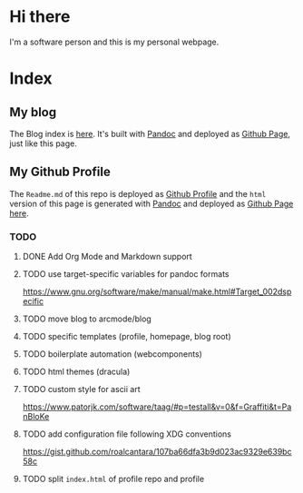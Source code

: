 # Hi there

I'm a software person and this is my personal webpage.

# Index

## My blog

The Blog index is
[here](https://arcmode.github.io/dist/blog/index.html). It's built with
[Pandoc](https://pandoc.org/) and deployed as [Github
Page](https://pages.github.com/), just like this page.

## My Github Profile

The `Readme.md` of this repo is deployed as [Github
Profile](https://docs.github.com/en/github/setting-up-and-managing-your-github-profile/about-your-profile)
and the `html` version of this page is generated with
[Pandoc](https://pandoc.org/) and deployed as [Github
Page](https://pages.github.com/) [here](https://arcmode.github.io/).

### <span class="todo TODO">TODO</span> 

1.  <span class="done DONE">DONE</span> Add Org Mode and Markdown
    support

2.  <span class="todo TODO">TODO</span> use target-specific variables
    for pandoc formats

    <https://www.gnu.org/software/make/manual/make.html#Target_002dspecific>

3.  <span class="todo TODO">TODO</span> move blog to arcmode/blog

4.  <span class="todo TODO">TODO</span> specific templates (profile,
    homepage, blog root)

5.  <span class="todo TODO">TODO</span> boilerplate automation
    (webcomponents)

6.  <span class="todo TODO">TODO</span> html themes (dracula)

7.  <span class="todo TODO">TODO</span> custom style for ascii art

    <https://www.patorjk.com/software/taag/#p=testall&v=0&f=Graffiti&t=PanBloKe>

8.  <span class="todo TODO">TODO</span> add configuration file following
    XDG conventions

    <https://gist.github.com/roalcantara/107ba66dfa3b9d023ac9329e639bc58c>

9.  <span class="todo TODO">TODO</span> split `index.html` of profile
    repo and profile
